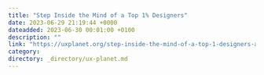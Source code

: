 ```yaml
---
title: "Step Inside the Mind of a Top 1% Designers"
date: 2023-06-29 21:19:44 +0000
dateadded: 2023-06-30 00:01:00 +0100
description: ""
link: "https://uxplanet.org/step-inside-the-mind-of-a-top-1-designers-a8847ce94208?source=rss----819cc2aaeee0---4"
category:
directory: _directory/ux-planet.md
---
```

